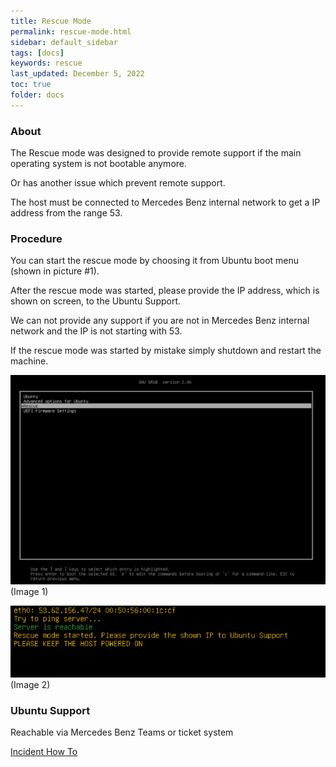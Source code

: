 ```yaml
---
title: Rescue Mode
permalink: rescue-mode.html
sidebar: default_sidebar
tags: [docs]
keywords: rescue
last_updated: December 5, 2022
toc: true
folder: docs
---
```



### About

The Rescue mode was designed to provide remote support if the main operating system is not bootable anymore.

Or has another issue which prevent remote support.

The host must be connected to Mercedes Benz internal network to get a IP address from the range 53.


### Procedure

You can start the rescue mode by choosing it from Ubuntu boot menu (shown in picture #1).

After the rescue mode was started, please provide the IP address, which is shown on screen, to the Ubuntu Support.

We can not provide any support if you are not in Mercedes Benz internal network and the IP is not starting with 53.

If the rescue mode was started by mistake simply shutdown and restart the machine.




![install-jammy](images/docs/rescue_mode/2.png)
(Image 1)



![install-jammy](images/docs/rescue_mode/1.png)
(Image 2)


### Ubuntu Support

Reachable via Mercedes Benz Teams or ticket system

[Incident How To](https://pages.git.i.mercedes-benz.com/ubunturd/ubuntudoc/incident.html)

